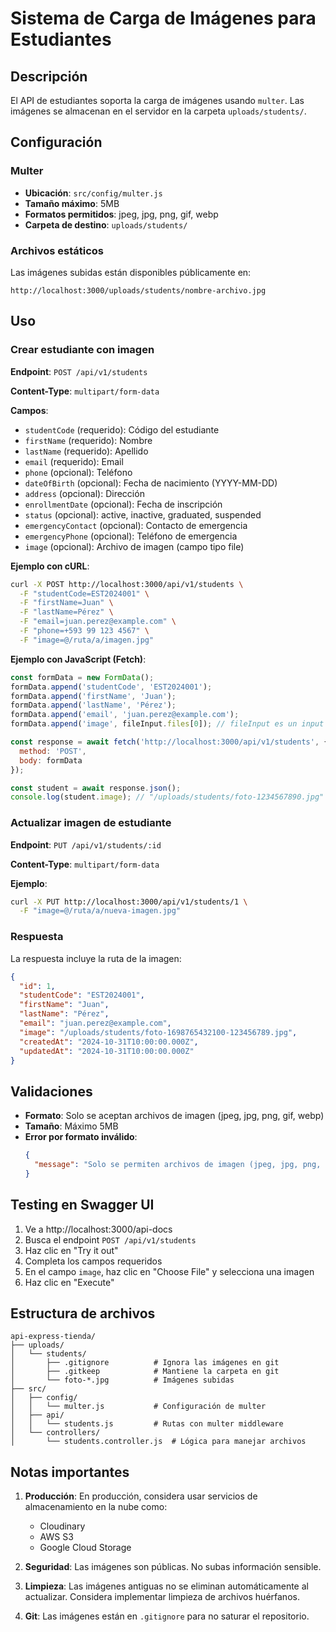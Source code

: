 # Sistema de Carga de Imágenes para Estudiantes

## Descripción

El API de estudiantes soporta la carga de imágenes usando `multer`. Las imágenes se almacenan en el servidor en la carpeta `uploads/students/`.

## Configuración

### Multer
- **Ubicación**: `src/config/multer.js`
- **Tamaño máximo**: 5MB
- **Formatos permitidos**: jpeg, jpg, png, gif, webp
- **Carpeta de destino**: `uploads/students/`

### Archivos estáticos
Las imágenes subidas están disponibles públicamente en:
```
http://localhost:3000/uploads/students/nombre-archivo.jpg
```

## Uso

### Crear estudiante con imagen

**Endpoint**: `POST /api/v1/students`

**Content-Type**: `multipart/form-data`

**Campos**:
- `studentCode` (requerido): Código del estudiante
- `firstName` (requerido): Nombre
- `lastName` (requerido): Apellido
- `email` (requerido): Email
- `phone` (opcional): Teléfono
- `dateOfBirth` (opcional): Fecha de nacimiento (YYYY-MM-DD)
- `address` (opcional): Dirección
- `enrollmentDate` (opcional): Fecha de inscripción
- `status` (opcional): active, inactive, graduated, suspended
- `emergencyContact` (opcional): Contacto de emergencia
- `emergencyPhone` (opcional): Teléfono de emergencia
- `image` (opcional): Archivo de imagen (campo tipo file)

**Ejemplo con cURL**:
```bash
curl -X POST http://localhost:3000/api/v1/students \
  -F "studentCode=EST2024001" \
  -F "firstName=Juan" \
  -F "lastName=Pérez" \
  -F "email=juan.perez@example.com" \
  -F "phone=+593 99 123 4567" \
  -F "image=@/ruta/a/imagen.jpg"
```

**Ejemplo con JavaScript (Fetch)**:
```javascript
const formData = new FormData();
formData.append('studentCode', 'EST2024001');
formData.append('firstName', 'Juan');
formData.append('lastName', 'Pérez');
formData.append('email', 'juan.perez@example.com');
formData.append('image', fileInput.files[0]); // fileInput es un input type="file"

const response = await fetch('http://localhost:3000/api/v1/students', {
  method: 'POST',
  body: formData
});

const student = await response.json();
console.log(student.image); // "/uploads/students/foto-1234567890.jpg"
```

### Actualizar imagen de estudiante

**Endpoint**: `PUT /api/v1/students/:id`

**Content-Type**: `multipart/form-data`

**Ejemplo**:
```bash
curl -X PUT http://localhost:3000/api/v1/students/1 \
  -F "image=@/ruta/a/nueva-imagen.jpg"
```

### Respuesta

La respuesta incluye la ruta de la imagen:
```json
{
  "id": 1,
  "studentCode": "EST2024001",
  "firstName": "Juan",
  "lastName": "Pérez",
  "email": "juan.perez@example.com",
  "image": "/uploads/students/foto-1698765432100-123456789.jpg",
  "createdAt": "2024-10-31T10:00:00.000Z",
  "updatedAt": "2024-10-31T10:00:00.000Z"
}
```

## Validaciones

- **Formato**: Solo se aceptan archivos de imagen (jpeg, jpg, png, gif, webp)
- **Tamaño**: Máximo 5MB
- **Error por formato inválido**:
  ```json
  {
    "message": "Solo se permiten archivos de imagen (jpeg, jpg, png, gif, webp)"
  }
  ```

## Testing en Swagger UI

1. Ve a http://localhost:3000/api-docs
2. Busca el endpoint `POST /api/v1/students`
3. Haz clic en "Try it out"
4. Completa los campos requeridos
5. En el campo `image`, haz clic en "Choose File" y selecciona una imagen
6. Haz clic en "Execute"

## Estructura de archivos

```
api-express-tienda/
├── uploads/
│   └── students/
│       ├── .gitignore          # Ignora las imágenes en git
│       ├── .gitkeep            # Mantiene la carpeta en git
│       └── foto-*.jpg          # Imágenes subidas
├── src/
│   ├── config/
│   │   └── multer.js           # Configuración de multer
│   ├── api/
│   │   └── students.js         # Rutas con multer middleware
│   └── controllers/
│       └── students.controller.js  # Lógica para manejar archivos
```

## Notas importantes

1. **Producción**: En producción, considera usar servicios de almacenamiento en la nube como:
   - Cloudinary
   - AWS S3
   - Google Cloud Storage
   
2. **Seguridad**: Las imágenes son públicas. No subas información sensible.

3. **Limpieza**: Las imágenes antiguas no se eliminan automáticamente al actualizar. Considera implementar limpieza de archivos huérfanos.

4. **Git**: Las imágenes están en `.gitignore` para no saturar el repositorio.
